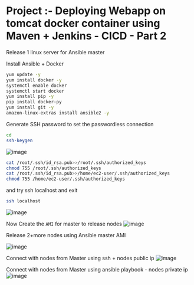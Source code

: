 # Project :- Deploying Webapp on tomcat docker container using Maven + Jenkins - CICD - Part 2

Release 1 linux server for Ansible master 

Install Ansible + Docker 
```sh
yum update -y
yum install docker -y
systemctl enable docker
systemctl start docker
yum install pip -y
pip install docker-py
yum install git -y
amazon-linux-extras install ansible2 -y
```

Generate SSH password to set the passwordless connection
```sh
cd
ssh-keygen
```
![image](https://user-images.githubusercontent.com/111989928/199684141-57303825-762a-4bfc-b9b8-b3556fbe7754.png)


```sh
cat /root/.ssh/id_rsa.pub>>/root/.ssh/authorized_keys
chmod 755 /root/.ssh/authorized_keys
cat /root/.ssh/id_rsa.pub>>/home/ec2-user/.ssh/authorized_keys
chmod 755 /home/ec2-user/.ssh/authorized_keys
```
and try ssh localhost and exit 
```sh
ssh localhost
```
![image](https://user-images.githubusercontent.com/111989928/199684319-1299b13f-89a6-4ae5-bbfc-e0663d22c5f6.png)

Now Create the `AMI` for master to release nodes
![image](https://user-images.githubusercontent.com/111989928/199684790-6867d599-85b3-48c8-b7e2-03359b514a86.png)

Release 2+more nodes using Ansible master AMI 

![image](https://user-images.githubusercontent.com/111989928/199685788-fe141f37-41a0-47ae-8c86-b56d1083e262.png)

Connect with nodes from Master using ssh + nodes public ip
![image](https://user-images.githubusercontent.com/111989928/199686227-5a499e76-5d58-4d0b-8ffb-fe0ba319db2e.png)

Connect with nodes from Master using ansible playbook - nodes private ip
![image](https://user-images.githubusercontent.com/111989928/199686769-2fb3569a-0cfc-4a5c-875d-0f61d5454b38.png)



